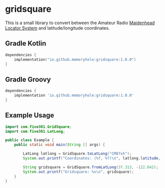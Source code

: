 # gridsquare

This is a small library to convert between the Amateur Radio [Maidenhead Locator System](https://en.wikipedia.org/wiki/Maidenhead_Locator_System) and latitude/longitude coordinates.

## Gradle Kotlin
```kotlin
dependencies {
    implementation("io.github.memoryhole:gridsquare:1.0.0")
}
```
## Gradle Groovy
```groovy
dependencies {
    implementation 'io.github.memoryhole:gridsquare:1.0.0'
}
```
## Example Usage
```java
import com.five381.GridSquare;
import com.five381.LatLong;

public class Example {
    public static void main(String [] args) {

        LatLong latlong = GridSquare.toLatLong("CM87xh");
        System.out.printf("Coordinates: (%f, %f)\n", latlong.latitude, latlong.longitude);

        String gridsquare = GridSquare.fromLatLong(37.313, -122.042);
        System.out.printf("Gridsquare: %s\n", gridsquare);
    }
}
```
